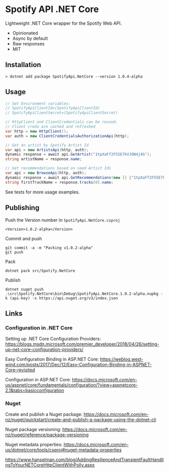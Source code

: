 # Spotify API .NET Core

Lightweight .NET Core wrapper for the Spotify Web API.

* Opinionated
* Async by default
* Raw responses
* MIT

## Installation

    > dotnet add package SpotifyApi.NetCore --version 1.0.4-alpha

## Usage

```csharp
// Set Environment variables:
// SpotifyApiClientId=(SpotifyApiClientId)
// SpotifyApiClientSecret=(SpotifyApiClientSecret)

// HttpClient and ClientCredentials can be reused. 
// Client creds are cached and refreshed
var http = new HttpClient();
var auth = new ClientCredentialsAuthorizationApi(http);

// Get an artist by Spotify Artist Id
var api = new ArtistsApi(http, auth);
dynamic response = await api.GetArtist("1tpXaFf2F55E7kVJON4j4G");
string artistName = response.name;

// Get recommendations based on seed Artist Ids
var api = new BrowseApi(http, auth);
dynamic response = await api.GetRecommendations(new [] {"1tpXaFf2F55E7kVJON4j4G", "4Z8W4fKeB5YxbusRsdQVPb"}, null, null);
string firstTrackName = response.tracks[0].name;
```

See tests for more usage examples.

## Publishing

Push the Version number in `SpotifyApi.NetCore.csproj`

    <Version>1.0.2-alpha</Version>

Commit and push

    git commit -a -m "Packing v1.0.2-alpha"
    git push

Pack

    dotnet pack src/Spotify.NetCore

Publish

    dotnet nuget push .\src\Spotify.NetCore\bin\Debug\SpotifyApi.NetCore.1.0.2-alpha.nupkg -k (api-key) -s https://api.nuget.org/v3/index.json

## Links

### Configuration in .NET Core

Setting up .NET Core Configuration Providers: <https://blogs.msdn.microsoft.com/premier_developer/2018/04/26/setting-up-net-core-configuration-providers/>

Easy Configuration Binding in ASP.NET Core: <https://weblog.west-wind.com/posts/2017/Dec/12/Easy-Configuration-Binding-in-ASPNET-Core-revisited>

Configuration in ASP.NET Core: <https://docs.microsoft.com/en-us/aspnet/core/fundamentals/configuration/?view=aspnetcore-2.1&tabs=basicconfiguration>

### Nuget

Create and publish a Nuget package: <https://docs.microsoft.com/en-nz/nuget/quickstart/create-and-publish-a-package-using-the-dotnet-cli>

Nuget package versioning: <https://docs.microsoft.com/en-nz/nuget/reference/package-versioning>

Nuget metadata properties: <https://docs.microsoft.com/en-us/dotnet/core/tools/csproj#nuget-metadata-properties>

<https://www.hanselman.com/blog/AddingResilienceAndTransientFaultHandlingToYourNETCoreHttpClientWithPolly.aspx>